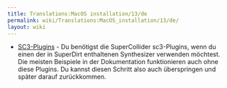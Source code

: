 ```yaml
---
title: Translations:MacOS installation/13/de
permalink: wiki/Translations:MacOS_installation/13/de/
layout: wiki
---
```


-   [SC3-Plugins](https://supercollider.github.io/sc3-plugins/) - Du
    benötigst die SuperCollider sc3-Plugins, wenn du einen der in
    SuperDirt enthaltenen Synthesizer verwenden möchtest. Die meisten
    Beispiele in der Dokumentation funktionieren auch ohne diese
    Plugins. Du kannst diesen Schritt also auch überspringen und später
    darauf zurückkommen.

